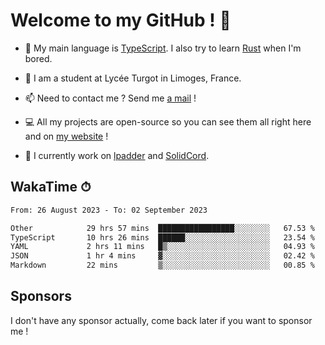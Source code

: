 # Welcome to my GitHub ! 🌃

- 🔭 My main language is [TypeScript](https://www.typescriptlang.org/). I also try to learn [Rust](https://www.rust-lang.org/) when I'm bored. 

- 🌱 I am a student at Lycée Turgot in Limoges, France.

- 📫 Need to contact me ? Send me <a href="mailto:mikkel@milescode.dev">a mail</a> !

- 💻 All my projects are open-source so you can see them all right here and on <a href="https://www.vexcited.ml">my website</a> !

- 👀 I currently work on [lpadder](https://github.com/Vexcited/lpadder) and [SolidCord](https://github.com/Vexcited/SolidCord).

## WakaTime ⏱

<!--START_SECTION:waka-->

```txt
From: 26 August 2023 - To: 02 September 2023

Other            29 hrs 57 mins  █████████████████░░░░░░░░   67.53 %
TypeScript       10 hrs 26 mins  ██████░░░░░░░░░░░░░░░░░░░   23.54 %
YAML             2 hrs 11 mins   █▒░░░░░░░░░░░░░░░░░░░░░░░   04.93 %
JSON             1 hr 4 mins     ▓░░░░░░░░░░░░░░░░░░░░░░░░   02.42 %
Markdown         22 mins         ▒░░░░░░░░░░░░░░░░░░░░░░░░   00.85 %
```

<!--END_SECTION:waka-->

## Sponsors

I don't have any sponsor actually, come back later if you want to sponsor me !
